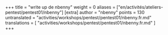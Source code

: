 +++
title = "write up de nbenny"
weight = 0
aliases = ["en/activités/ateliers-pentest/pentest01/nbenny"]
[extra]
author = "nbenny"
points = 130
untranslated = "activities/workshops/pentest/pentest01/nbenny.fr.md"
translations = [
    "activities/workshops/pentest/pentest01/nbenny.fr.md"
]
+++
